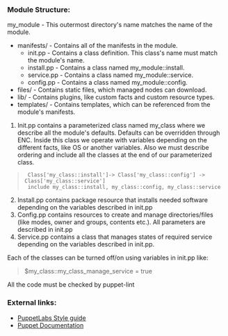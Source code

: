 ### Module Structure:

my_module - This outermost directory's name matches the name of the module. 
* manifests/ - Contains all of the manifests in the module. 
  * init.pp - Contains a class definition. This class's name must match the module's name.
  * install.pp - Contains a class named my_module::install.
  * service.pp - Contains a class named my_module::service.
  * config.pp - Contains a class named my_module::config.
* files/ - Contains static files, which managed nodes can download.
* lib/ - Contains plugins, like custom facts and custom resource types.
* templates/ - Contains templates, which can be referenced from the module's manifests.

1. Init.pp contains a parameterized class named my_class where we describe all the module's defaults. Defaults can be overridden through ENC.
Inside this class we operate with variables depending on the different facts, like OS or another variables. Also we must describe ordering and include all the classes at the end of our parameterized class.

>      Class['my_class::install']-> Class['my_class::config'] -> Class['my_class::service']
>      include my_class::install, my_class::config, my_class::service

2. Install.pp contains package resource that installs needed software depending on the variables described in init.pp 
3. Config.pp contains resources to create and manage directories/files (like modes, owner and groups, contents etc.). All parameters are described in init.pp
4. Service.pp contains a class that manages states of required service depending on the variables described in init.pp.

Each of the classes can be turned off/on using variables in init.pp like: 
> $my_class::my_class_manage_service = true

All the code must be checked by puppet-lint

### External links:
* [PuppetLabs Style guide](http://docs.puppetlabs.com/guides/style_guide.html)
* [Puppet Documentation](http://docs.puppetlabs.com/)
